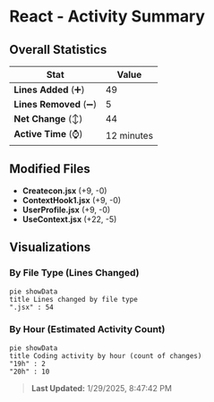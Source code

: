 # React - Activity Summary 

## Overall Statistics

| Stat                   | Value                                                             |
| ---------------------- | ----------------------------------------------------------------- |
| **Lines Added** (➕)   | 49                                          |
| **Lines Removed** (➖) | 5                                        |
| **Net Change** (↕)    | 44                |
| **Active Time** (⌚)   | 12 minutes |


## Modified Files
- **Createcon.jsx** (+9, -0)
- **ContextHook1.jsx** (+9, -0)
- **UserProfile.jsx** (+9, -0)
- **UseContext.jsx** (+22, -5)

## Visualizations

### By File Type (Lines Changed)

```mermaid
pie showData
title Lines changed by file type
".jsx" : 54
```

### By Hour (Estimated Activity Count)

```mermaid
pie showData
title Coding activity by hour (count of changes)
"19h" : 2
"20h" : 10
```


> **Last Updated:** 1/29/2025, 8:47:42 PM